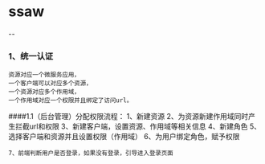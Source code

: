 # ssaw
--
### 1、统一认证
    资源对应一个微服务应用，
    一个客户端可以对应多个资源，
    一个资源对应多个作用域，
    一个作用域对应一个权限并且绑定了访问url。
    
####1.1（后台管理）分配权限流程：
    1、新建资源
    2、为资源新建作用域同时产生拦截url和权限
    3、新建客户端，设置资源、作用域等相关信息
    4、新建角色
    5、选择客户端和资源并且设置权限（作用域）
    6、为用户绑定角色，赋予权限
    
    7、前端判断用户是否登录，如果没有登录，引导进入登录页面